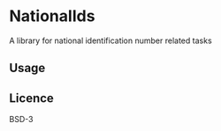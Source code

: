 # NationalIds

A library for national identification number related tasks

## Usage


## Licence

BSD-3
